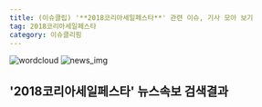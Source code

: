 ```yaml
---
title: (이슈클립) '**2018코리아세일페스타**' 관련 이슈, 기사 모아 보기
tag: 2018코리아세일페스타
category: 이슈클리핑
---
```

![wordcloud](https://s3.ap-northeast-2.amazonaws.com/lyrics101-wordcloud/2018-09-28-1538093157.png)
![news_img](https://user-images.githubusercontent.com/42597476/44507050-1206f400-a6e4-11e8-8d98-7ffbfebb353f.png)
## **'**2018코리아세일페스타**'** 뉴스속보 검색결과

